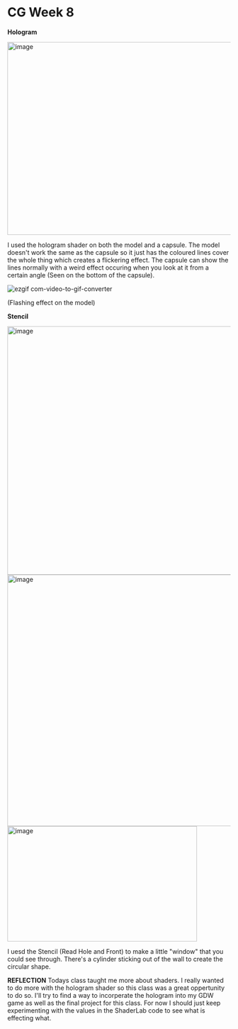 # CG Week 8

**Hologram**

<img width="748" height="435" alt="image" src="https://github.com/user-attachments/assets/eaa14f5b-f5cd-4dd9-8aba-d8bdc221a201" />

I used the hologram shader on both the model and a capsule. The model doesn't work the same as the capsule so it just has the coloured lines cover the whole thing which creates a flickering effect. The capsule can show the lines normally with a weird effect occuring when you look at it from a certain angle (Seen on the bottom of the capsule).

![ezgif com-video-to-gif-converter](https://github.com/user-attachments/assets/b7cf766a-77ab-4a80-9f31-1dce6c9166d7)

(Flashing effect on the model)







**Stencil**

<img width="805" height="560" alt="image" src="https://github.com/user-attachments/assets/50a200fc-25e9-4037-90c7-da05b450dd6a" />
<img width="775" height="567" alt="image" src="https://github.com/user-attachments/assets/0ed29cda-949e-419c-8070-859c012fd6e3" />
<img width="428" height="260" alt="image" src="https://github.com/user-attachments/assets/d3c6cd7c-752e-4f68-af77-fbdb067f5a87" />


I uesd the Stencil (Read Hole and Front) to make a little "window" that you could see through. There's a cylinder sticking out of the wall to create the circular shape.



**REFLECTION**
Todays class taught me more about shaders. I really wanted to do more with the hologram shader so this class was a great oppertunity to do so. I'll try to find a way to incorperate the hologram into my GDW game as well as the final project for this class. For now I should just keep experimenting with the values in the ShaderLab code to see what is effecting what.
